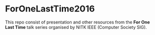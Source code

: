 # ForOneLastTime2016

This repo consist of presentation and other resources from the **For One Last Time** talk series organised by NITK IEEE (Computer Society SIG).